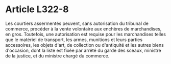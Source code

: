 # Article L322-8

Les courtiers assermentés peuvent, sans autorisation du tribunal de commerce, procéder à la vente volontaire aux enchères de marchandises, en gros. Toutefois, une autorisation est requise pour les marchandises telles que le matériel de transport, les armes, munitions et leurs parties accessoires, les objets d'art, de collection ou d'antiquité et les autres biens d'occasion, dont la liste est fixée par arrêté du garde des sceaux, ministre de la justice, et du ministre chargé du commerce.
